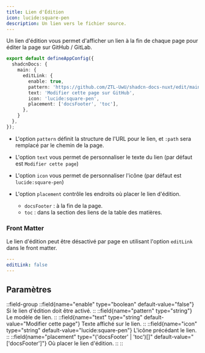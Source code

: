 ```yaml
---
title: Lien d'Édition
icon: lucide:square-pen
description: Un lien vers le fichier source.
---
```


Un lien d'édition vous permet d'afficher un lien à la fin de chaque page pour éditer la page sur GitHub / GitLab.

```ts [app.config.ts]
export default defineAppConfig({
  shadcnDocs: {
    main: {
      editLink: {
        enable: true,
        pattern: 'https://github.com/ZTL-UwU/shadcn-docs-nuxt/edit/main/content/:path',
        text: 'Modifier cette page sur GitHub',
        icon: 'lucide:square-pen',
        placement: ['docsFooter', 'toc'],
      },
    }
  },
});
```

- L'option `pattern` définit la structure de l'URL pour le lien, et `:path` sera remplacé par le chemin de la page.

- L'option `text` vous permet de personnaliser le texte du lien (par défaut est `Modifier cette page`)

- L'option `icon` vous permet de personnaliser l'icône (par défaut est `lucide:square-pen`)

- L'option `placement` contrôle les endroits où placer le lien d'édition.
  - `docsFooter` : à la fin de la page.
  - `toc` : dans la section des liens de la table des matières.

### Front Matter

Le lien d'édition peut être désactivé par page en utilisant l'option `editLink` dans le front matter.

```yaml
---
editLink: false
---
```

## Paramètres

::field-group
  ::field{name="enable" type="boolean" default-value="false"}
  Si le lien d'édition doit être activé.
  ::
  ::field{name="pattern" type="string"}
  Le modèle de lien.
  ::
  ::field{name="text" type="string" default-value="Modifier cette page"}
  Texte affiché sur le lien.
  ::
  ::field{name="icon" type="string" default-value="lucide:square-pen"}
  L'icône précédant le lien.
  ::
  ::field{name="placement" type="('docsFooter' | 'toc')[]" default-value="['docsFooter']"}
  Où placer le lien d'édition.
  ::
::
